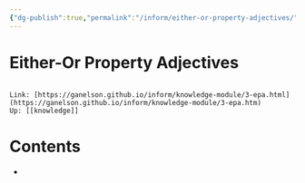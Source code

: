 ```yaml
---
{"dg-publish":true,"permalink":"/inform/either-or-property-adjectives/","dgHomeLink":true,"dgPassFrontmatter":false}
---
```


# Either-Or Property Adjectives
```ad-info

Link: [https://ganelson.github.io/inform/knowledge-module/3-epa.html](https://ganelson.github.io/inform/knowledge-module/3-epa.htm)
Up: [[knowledge]]
```

# Contents
- 